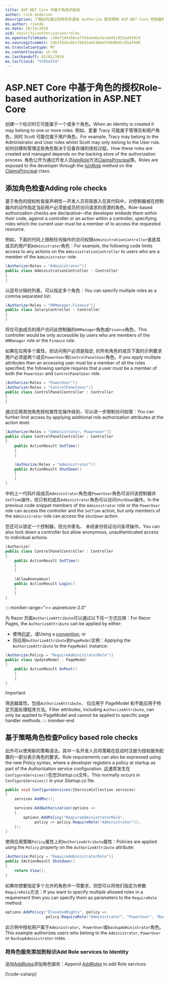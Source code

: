 ```yaml
---
title: ASP.NET Core 中基于角色的授权
author: rick-anderson
description: 了解如何通过将角色传递给 Authorize 属性限制 ASP.NET Core 控制器和操作访问。
ms.author: riande
ms.date: 10/14/2016
uid: security/authorization/roles
ms.openlocfilehash: c38e7144166ce7741eee6e3acb4d1c952ad4f024
ms.sourcegitcommit: 24b1f6decbb17bb22a45166e5fdb0845c65af498
ms.translationtype: MT
ms.contentlocale: zh-CN
ms.lasthandoff: 03/01/2019
ms.locfileid: "57054374"
---
```

# <a name="role-based-authorization-in-aspnet-core"></a><span data-ttu-id="ea861-103">ASP.NET Core 中基于角色的授权</span><span class="sxs-lookup"><span data-stu-id="ea861-103">Role-based authorization in ASP.NET Core</span></span>

<a name="security-authorization-role-based"></a>

<span data-ttu-id="ea861-104">创建一个标识时它可能属于一个或多个角色。</span><span class="sxs-lookup"><span data-stu-id="ea861-104">When an identity is created it may belong to one or more roles.</span></span> <span data-ttu-id="ea861-105">例如，爱妻 Tracy 可能属于管理员和用户角色，同时 Scott 可能仅属于用户角色。</span><span class="sxs-lookup"><span data-stu-id="ea861-105">For example, Tracy may belong to the Administrator and User roles whilst Scott may only belong to the User role.</span></span> <span data-ttu-id="ea861-106">如何创建和管理这些角色取决于后备存储的授权过程。</span><span class="sxs-lookup"><span data-stu-id="ea861-106">How these roles are created and managed depends on the backing store of the authorization process.</span></span> <span data-ttu-id="ea861-107">角色公开为通过开发人员[IsInRole](/dotnet/api/system.security.principal.genericprincipal.isinrole)方法[ClaimsPrincipal](/dotnet/api/system.security.claims.claimsprincipal)类。</span><span class="sxs-lookup"><span data-stu-id="ea861-107">Roles are exposed to the developer through the [IsInRole](/dotnet/api/system.security.principal.genericprincipal.isinrole) method on the [ClaimsPrincipal](/dotnet/api/system.security.claims.claimsprincipal) class.</span></span>

## <a name="adding-role-checks"></a><span data-ttu-id="ea861-108">添加角色检查</span><span class="sxs-lookup"><span data-stu-id="ea861-108">Adding role checks</span></span>

<span data-ttu-id="ea861-109">基于角色的授权检查是声明性&mdash;开发人员将其嵌入在其代码中，对控制器或在控制器内的动作指定当前用户必须是成员的访问请求的资源的角色。</span><span class="sxs-lookup"><span data-stu-id="ea861-109">Role-based authorization checks are declarative&mdash;the developer embeds them within their code, against a controller or an action within a controller, specifying roles which the current user must be a member of to access the requested resource.</span></span>

<span data-ttu-id="ea861-110">例如，下面的代码上限制任何操作的访问权限`AdministrationController`谁是其成员的用户到`Administrator`角色：</span><span class="sxs-lookup"><span data-stu-id="ea861-110">For example, the following code limits access to any actions on the `AdministrationController` to users who are a member of the `Administrator` role:</span></span>

```csharp
[Authorize(Roles = "Administrator")]
public class AdministrationController : Controller
{
}
```

<span data-ttu-id="ea861-111">以逗号分隔的列表，可以指定多个角色：</span><span class="sxs-lookup"><span data-stu-id="ea861-111">You can specify multiple roles as a comma separated list:</span></span>

```csharp
[Authorize(Roles = "HRManager,Finance")]
public class SalaryController : Controller
{
}
```

<span data-ttu-id="ea861-112">将仅可由成员的用户访问此控制器的`HRManager`角色或`Finance`角色。</span><span class="sxs-lookup"><span data-stu-id="ea861-112">This controller would be only accessible by users who are members of the `HRManager` role or the `Finance` role.</span></span>

<span data-ttu-id="ea861-113">如果在应用多个属性，则访问用户必须是指定; 的所有角色的成员下面的示例要求用户必须是两个成员`PowerUser`和`ControlPanelUser`角色。</span><span class="sxs-lookup"><span data-stu-id="ea861-113">If you apply multiple attributes then an accessing user must be a member of all the roles specified; the following sample requires that a user must be a member of both the `PowerUser` and `ControlPanelUser` role.</span></span>

```csharp
[Authorize(Roles = "PowerUser")]
[Authorize(Roles = "ControlPanelUser")]
public class ControlPanelController : Controller
{
}
```

<span data-ttu-id="ea861-114">通过应用其他角色授权属性在操作级别，可以进一步限制访问权限：</span><span class="sxs-lookup"><span data-stu-id="ea861-114">You can further limit access by applying additional role authorization attributes at the action level:</span></span>

```csharp
[Authorize(Roles = "Administrator, PowerUser")]
public class ControlPanelController : Controller
{
    public ActionResult SetTime()
    {
    }

    [Authorize(Roles = "Administrator")]
    public ActionResult ShutDown()
    {
    }
}
```

<span data-ttu-id="ea861-115">中的上一代码片段成员`Administrator`角色或`PowerUser`角色可访问该控制器并`SetTime`操作，但只有的成员`Administrator`角色可以访问`ShutDown`操作。</span><span class="sxs-lookup"><span data-stu-id="ea861-115">In the previous code snippet members of the `Administrator` role or the `PowerUser` role can access the controller and the `SetTime` action, but only members of the `Administrator` role can access the `ShutDown` action.</span></span>

<span data-ttu-id="ea861-116">您还可以锁定一个控制器，但允许匿名、 未经身份验证访问各项操作。</span><span class="sxs-lookup"><span data-stu-id="ea861-116">You can also lock down a controller but allow anonymous, unauthenticated access to individual actions.</span></span>

```csharp
[Authorize]
public class ControlPanelController : Controller
{
    public ActionResult SetTime()
    {
    }

    [AllowAnonymous]
    public ActionResult Login()
    {
    }
}
```

::: moniker range=">= aspnetcore-2.0"

<span data-ttu-id="ea861-117">为 Razor 页面`AuthorizeAttribute`可以通过以下任一方式应用：</span><span class="sxs-lookup"><span data-stu-id="ea861-117">For Razor Pages, the `AuthorizeAttribute` can be applied by either:</span></span>

* <span data-ttu-id="ea861-118">使用[约定](xref:razor-pages/razor-pages-conventions#page-model-action-conventions)，或</span><span class="sxs-lookup"><span data-stu-id="ea861-118">Using a [convention](xref:razor-pages/razor-pages-conventions#page-model-action-conventions), or</span></span>
* <span data-ttu-id="ea861-119">将应用`AuthorizeAttribute`到`PageModel`实例：</span><span class="sxs-lookup"><span data-stu-id="ea861-119">Applying the `AuthorizeAttribute` to the `PageModel` instance:</span></span>

```csharp
[Authorize(Policy = "RequireAdministratorRole")]
public class UpdateModel : PageModel
{
    public ActionResult OnPost()
    {
    }
}
```

> [!IMPORTANT]
> <span data-ttu-id="ea861-120">筛选器属性，包括`AuthorizeAttribute`、 仅应用于 PageModel 和不能应用于特定页面处理程序方法。</span><span class="sxs-lookup"><span data-stu-id="ea861-120">Filter attributes, including `AuthorizeAttribute`, can only be applied to PageModel and cannot be applied to specific page handler methods.</span></span>
::: moniker-end


<a name="security-authorization-role-policy"></a>

## <a name="policy-based-role-checks"></a><span data-ttu-id="ea861-121">基于策略角色检查</span><span class="sxs-lookup"><span data-stu-id="ea861-121">Policy based role checks</span></span>

<span data-ttu-id="ea861-122">此外可以使用新的策略语法，其中一名开发人员将策略在启动时注册为授权服务配置的一部分表示角色的要求。</span><span class="sxs-lookup"><span data-stu-id="ea861-122">Role requirements can also be expressed using the new Policy syntax, where a developer registers a policy at startup as part of the Authorization service configuration.</span></span> <span data-ttu-id="ea861-123">这通常发生在`ConfigureServices()`在您*Startup.cs*文件。</span><span class="sxs-lookup"><span data-stu-id="ea861-123">This normally occurs in `ConfigureServices()` in your *Startup.cs* file.</span></span>

```csharp
public void ConfigureServices(IServiceCollection services)
{
    services.AddMvc();

    services.AddAuthorization(options =>
    {
        options.AddPolicy("RequireAdministratorRole",
             policy => policy.RequireRole("Administrator"));
    });
}
```

<span data-ttu-id="ea861-124">使用应用策略`Policy`属性上的`AuthorizeAttribute`属性：</span><span class="sxs-lookup"><span data-stu-id="ea861-124">Policies are applied using the `Policy` property on the `AuthorizeAttribute` attribute:</span></span>

```csharp
[Authorize(Policy = "RequireAdministratorRole")]
public IActionResult Shutdown()
{
    return View();
}
```

<span data-ttu-id="ea861-125">如果你想要指定多个允许的角色中一项要求，则您可以将他们指定为参数`RequireRole`方法：</span><span class="sxs-lookup"><span data-stu-id="ea861-125">If you want to specify multiple allowed roles in a requirement then you can specify them as parameters to the `RequireRole` method:</span></span>

```csharp
options.AddPolicy("ElevatedRights", policy =>
                  policy.RequireRole("Administrator", "PowerUser", "BackupAdministrator"));
```

<span data-ttu-id="ea861-126">此示例中授权用户属于`Administrator`，`PowerUser`或`BackupAdministrator`角色。</span><span class="sxs-lookup"><span data-stu-id="ea861-126">This example authorizes users who belong to the `Administrator`, `PowerUser` or `BackupAdministrator` roles.</span></span>

### <a name="add-role-services-to-identity"></a><span data-ttu-id="ea861-127">将角色服务添加到标识</span><span class="sxs-lookup"><span data-stu-id="ea861-127">Add Role services to Identity</span></span>

<span data-ttu-id="ea861-128">追加[AddRoles](/dotnet/api/microsoft.aspnetcore.identity.identitybuilder.addroles#Microsoft_AspNetCore_Identity_IdentityBuilder_AddRoles__1)添加角色服务：</span><span class="sxs-lookup"><span data-stu-id="ea861-128">Append [AddRoles](/dotnet/api/microsoft.aspnetcore.identity.identitybuilder.addroles#Microsoft_AspNetCore_Identity_IdentityBuilder_AddRoles__1) to add Role services:</span></span>

[!code-csharp[](roles/samples/Startup.cs?name=snippet&highlight=7)]
